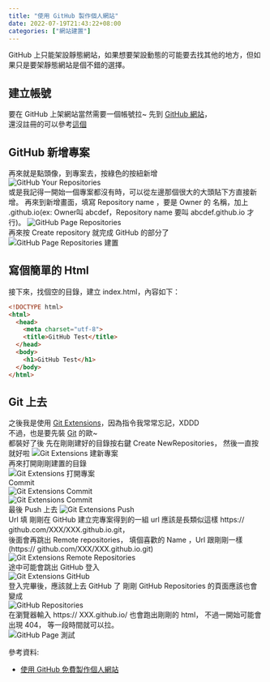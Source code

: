```yaml
---
title: "使用 GitHub 製作個人網站"
date: 2022-07-19T21:43:22+08:00
categories: ["網站建置"]
---
```


GitHub 上只能架設靜態網站，如果想要架設動態的可能要去找其他的地方，但如果只是要架靜態網站是個不錯的選擇。

## 建立帳號
要在 GitHub 上架網站當然需要一個帳號拉~ 先到 [GitHub 網站](https://github.com/)，  
還沒註冊的可以參考[這個](/posts/GitHub/Register/)

## GitHub 新增專案
再來就是點頭像，到專案去，按綠色的按紐新增  
![GitHub Your Repositories](/images/GitHub/GitHub_Your_Repositories.jpg "GitHub Your Repositories")  
或是我記得一開始一個專案都沒有時，可以從左邊那個很大的大頭貼下方直接新增。 
再來到新增畫面，填寫 Repository name ，要是 Owner 的 名稱，加上 .github.io(ex: Owner叫 abcdef，Repository name 要叫 abcdef.github.io 才行)。
![GitHub Page Repositories](/images/GitHub/GitHub_Build_Repositories.jpg "GitHub Page Repositories")  
再來按 Create repository 就完成 GitHub 的部分了  
![GitHub Page Repositories 建置](/images/GitHub/GitHub_Build_Repositories_end.jpg "GitHub Page Repositories 建置")  
## 寫個簡單的 Html
接下來，找個空的目錄，建立 index.html，內容如下：
```html
<!DOCTYPE html>
<html>
  <head>
    <meta charset="utf-8">
    <title>GitHub Test</title>
  </head>
  <body>
    <h1>GitHub Test</h1>
  </body>
</html>
```
## Git 上去
之後我是使用 [Git Extensions](http://gitextensions.github.io/)，因為指令我常常忘記，XDDD  
不過，也是要先裝 [Git](https://git-scm.com/downloads) 的歐~  
都裝好了後
先在剛剛建好的目錄按右鍵 Create NewRepositories， 然後一直按就好啦
![Git Extensions 建新專案](/images/Git_Extensions/New_Repositories.jpg "Git Extensions 建新專案")  
再來打開剛剛建置的目錄  
![Git Extensions 打開專案](/images/Git_Extensions/Open_Repositories.jpg "Git Extensions 打開專案")  
Commit  
![Git Extensions Commit](/images/Git_Extensions/Commit.jpg "Git Extensions Commit")  
![Git Extensions Commit](/images/Git_Extensions/Commit2.jpg "Git Extensions Commit")  
最後 Push 上去
![Git Extensions Push](/images/Git_Extensions/Push.jpg "Git Extensions Push")  
Url 填 剛剛在 GitHub 建立完專案得到的一組 url 應該是長類似這樣 https:// github.com/XXX/XXX.github.io.git，  
後面會再跳出 Remote repositories， 填個喜歡的 Name ，Url 跟剛剛一樣(https:// github.com/XXX/XXX.github.io.git)  
![Git Extensions Remote Repositories](/images/Git_Extensions/Remote_Repositories.jpg "Git Extensions Remote Repositories")  
途中可能會跳出 GitHub 登入  
![Git Extensions GitHub](/images/GitHub/Git_Extension_GitHub.jpg "Git Extensions GitHub")  
登入完畢後，應該就上去 GitHub 了
剛剛 GitHub Repositories 的頁面應該也會變成   
![GitHub Repositories](/images/GitHub/GitHub_Repositories.jpg "GitHub Repositories")  
在瀏覽器輸入 https:// XXX.github.io/ 也會跑出剛剛的 html， 不過一開始可能會出現 404， 等一段時間就可以拉。  
![GitHub Page 測試](/images/GitHub/GitHub_Page_Test.jpg "GitHub Page 測試") 

參考資料:  
- [使用 GitHub 免費製作個人網站](https://gitbook.tw/chapters/github/using-github-pages)